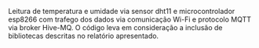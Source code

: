 Leitura de temperatura e umidade via sensor dht11 e microcontrolador esp8266 com trafego dos dados via comunicação Wi-Fi e protocolo MQTT via broker Hive-MQ.
O código leva em consideração a inclusão de bibliotecas descritas no relatório apresentado.

